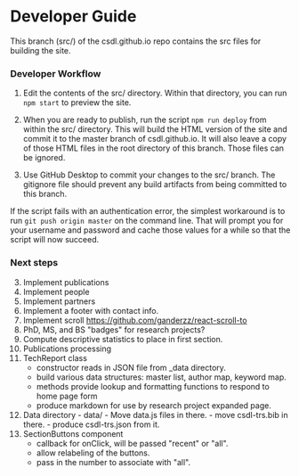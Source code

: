# Developer Guide

This branch (src/) of the csdl.github.io repo contains the src files for building the site.

### Developer Workflow

  1. Edit the contents of the src/ directory. Within that directory, you can run `npm start` to preview the site.

  2. When you are ready to publish, run the script `npm run deploy` from within the src/ directory. This will build the HTML version of the site and commit it to the master branch of csdl.github.io.  It will also leave a copy of those HTML files in the root directory of this branch. Those files can be ignored.

  3. Use GitHub Desktop to commit your changes to the src/ branch.  The gitignore file should prevent any build artifacts from being committed to this branch.

If the script fails with an authentication error, the simplest workaround is to run `git push origin master` on the command line. That will prompt you for your username and password and cache those values for a while so that the script will now succeed.

### Next steps

  3. Implement publications
  4. Implement people
  5. Implement partners
  4. Implement a footer with contact info.
  5. Implement scroll https://github.com/ganderzz/react-scroll-to
  6. PhD, MS, and BS "badges" for research projects?
  7. Compute descriptive statistics to place in first section.
  8. Publications processing
  9. TechReport class
     - constructor reads in JSON file from _data directory.
     - build various data structures: master list, author map, keyword map.
     - methods provide lookup and formatting functions to respond to home page form
     - produce markdown for use by research project expanded page.
  10. Data directory
     - data/
     - Move data.js files in there.
     - move csdl-trs.bib in there.
     - produce csdl-trs.json from it.
  11. SectionButtons component
      - callback for onClick, will be passed "recent" or "all".
      - allow relabeling of the buttons.
      - pass in the number to associate with "all".
